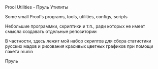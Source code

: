 Prool Utilities - Пруль Утилиты

Some small Prool's programs, tools, utilities, configs, scripts

Небольшие программки, скриптики и т.п., ради которых не имеет смысла
создавать отдельные репозитории

В частности, здесь лежит мой набор скриптов для сбора статистики русских мадов и
рисования красивых цветных графиков при помощи пакета munin

Пруль
